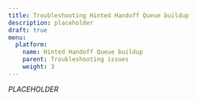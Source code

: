 ```yaml
---
title: Troubleshooting Hinted Handoff Queue buildup
description: placeholder
draft: true
menu:
  platform:
    name: Hinted Handoff Queue buildup
    parent: Troubleshooting issues
    weight: 3
---
```


_PLACEHOLDER_
